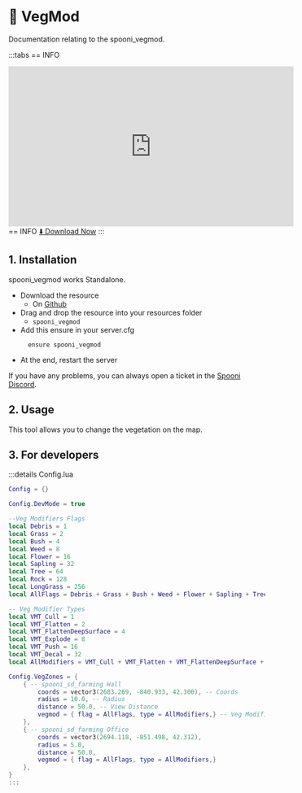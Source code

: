 # 🌱 VegMod
Documentation relating to the spooni_vegmod.

:::tabs
== INFO
<iframe width="560" height="315" src="https://www.youtube.com/embed/aSU8pKQhkHM?si=OM7ck0Sxt5tJXmbq" frameborder="0" allow="accelerometer; autoplay; clipboard-write; encrypted-media; gyroscope; picture-in-picture; web-share" referrerpolicy="strict-origin-when-cross-origin" allowfullscreen></iframe>
== INFO
<a href="https://github.com/Spooni-Development/spooni_vegmod" class="button-buy">⬇️ Download Now</a>
:::

## 1. Installation
spooni_vegmod works Standalone. 

- Download the resource
  - On [Github](https://github.com/Spooni-Development/spooni_vegmod)
- Drag and drop the resource into your resources folder
  - `spooni_vegmod`
- Add this ensure in your server.cfg
  ```
    ensure spooni_vegmod
  ```
- At the end, restart the server

If you have any problems, you can always open a ticket in the [Spooni Discord](https://discord.gg/spooni).

## 2. Usage
This tool allows you to change the vegetation on the map. 

## 3. For developers

:::details Config.lua
```lua
Config = {}

Config.DevMode = true

--Veg Modifiers Flags
local Debris = 1
local Grass = 2
local Bush = 4
local Weed = 8
local Flower = 16
local Sapling = 32
local Tree = 64
local Rock = 128
local LongGrass = 256
local AllFlags = Debris + Grass + Bush + Weed + Flower + Sapling + Tree + Rock + LongGrass

-- Veg Modifier Types
local VMT_Cull = 1
local VMT_Flatten = 2
local VMT_FlattenDeepSurface = 4
local VMT_Explode = 8
local VMT_Push = 16
local VMT_Decal = 32
local AllModifiers = VMT_Cull + VMT_Flatten + VMT_FlattenDeepSurface + VMT_Explode + VMT_Push + VMT_Decal

Config.VegZones = {
    { -- spooni_sd_farming Hall
        coords = vector3(2683.269, -840.933, 42.300), -- Coords
        radius = 10.0, -- Radius
        distance = 50.0, -- View Distance
        vegmod = { flag = AllFlags, type = AllModifiers,} -- Veg Modifiers Flags/Types
    },
    { -- spooni_sd_farming Office
        coords = vector3(2694.118, -851.498, 42.312),
        radius = 5.0,
        distance = 50.0,
        vegmod = { flag = AllFlags, type = AllModifiers,}
    },
}
:::
